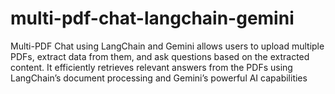 # multi-pdf-chat-langchain-gemini


Multi-PDF Chat using LangChain and Gemini allows users to upload multiple PDFs, extract data from them, and ask questions based on the extracted content. 
It efficiently retrieves relevant answers from the PDFs using LangChain’s document processing and Gemini’s powerful AI capabilities
